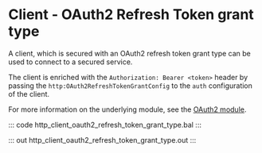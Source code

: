 # Client - OAuth2 Refresh Token grant type

A client, which is secured with an OAuth2 refresh token grant type can be
used to connect to a secured service.

The client is enriched with the `Authorization: Bearer <token>` header by
passing the `http:OAuth2RefreshTokenGrantConfig` to the `auth`
configuration of the client.

For more information on the underlying module,
see the [OAuth2 module](https://docs.central.ballerina.io/ballerina/oauth2/latest/).

::: code http_client_oauth2_refresh_token_grant_type.bal :::

::: out http_client_oauth2_refresh_token_grant_type.out :::